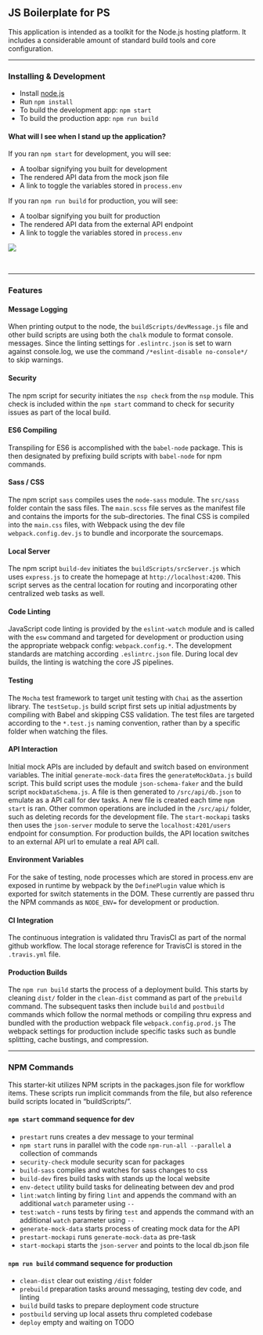 ## JS Boilerplate for PS

This application is intended as a toolkit for the Node.js hosting platform. It includes a considerable amount of standard build tools and core configuration.  

<!-- v.2 August 31 -->

- - - - - - - - - - - - - - - - - - - - - - - - - - - - - - - - - - - - - - - - - - 

### Installing & Development  

- Install [node.js](https://nodejs.org)
- Run `npm install`
- To build the development app: `npm start`
- To build the production app: `npm run build`

#### What will I see when I stand up the application?

If you ran `npm start` for development, you will see:

- A toolbar signifying you built for development 
- The rendered API data from the mock json file
- A link to toggle the variables stored in `process.env` 

If you ran `npm run build` for production, you will see:

- A toolbar signifying you built for production 
- The rendered API data from the external API endpoint
- A link to toggle the variables stored in `process.env` 

![](http://content.screencast.com/users/BedimStudios/folders/Jing/media/d089516e-bfe7-4e80-8df5-88b55bbebc33/00002440.png "")

<br>

- - - - - - - - - - - - - - - - - - - - - - - - - - - - - - - - - - - - - - - - - - 

### Features
 
#### Message Logging 

When printing output to the node, the `buildScripts/devMessage.js` file and other build scripts are using both the `chalk` module to format console. messages. Since the linting settings for `.eslintrc.json` is set to warn against console.log, we use the command `/*eslint-disable no-console*/` to skip warnings. 

#### Security 

The npm script for security initiates the `nsp check` from the `nsp` module. This check is included within the `npm start` command to check for security issues as part of the local build. 

#### ES6 Compiling 

Transpiling for ES6 is accomplished with the `babel-node` package. This is then designated by prefixing build scripts with `babel-node` for npm commands. 

#### Sass / CSS 

The npm script `sass` compiles uses the `node-sass` module. The `src/sass` folder contain the sass files. The `main.scss` file serves as the manifest file and contains the imports for the sub-directories.  The final CSS is compiled into the `main.css` files, with Webpack using the dev file `webpack.config.dev.js` to bundle and incorporate the sourcemaps. 

#### Local Server

The npm script `build-dev` initiates the `buildScripts/srcServer.js` which uses `express.js` to create the homepage at `http://localhost:4200`. This script serves as the central location for routing and incorporating other centralized web tasks as well.   

#### Code Linting 

JavaScript code linting is provided by the `eslint-watch` module and is called with the `esw` command and targeted for development or production using the appropriate webpack config: `webpack.config.*`. The development standards are matching according `.eslintrc.json` file. During local dev builds, the linting is watching the core JS pipelines. 

#### Testing

The `Mocha` test framework to target unit testing with `Chai` as the assertion library. The `testSetup.js` build script first sets up initial adjustments by compiling with Babel and skipping CSS validation. The test files are targeted according to the `*.test.js` naming convention, rather than by a specific folder when watching the files. 

#### API Interaction 

Initial mock APIs are included by default and switch based on environment variables. The initial `generate-mock-data` fires the `generateMockData.js` build script. This build script uses the module `json-schema-faker` and the build script `mockDataSchema.js`. A file is then generated to `/src/api/db.json` to emulate as a API call for dev tasks. A new file is created each time `npm start` is ran. Other common operations are included in the `/src/api/` folder, such as deleting records for the development file. The `start-mockapi` tasks then uses the `json-server` module to serve the `localhost:4201/users` endpoint for consumption. For production builds, the API location switches to an external API url to emulate a real API call. 

#### Environment Variables 

For the sake of testing, node processes which are stored in process.env are exposed in runtime by webpack by the `DefinePlugin` value which is exported for switch statements in the DOM. These currently are passed thru the NPM commands as `NODE_ENV=` for development or production.

#### CI Integration

The continuous integration is validated thru TravisCI as part of the normal github workflow. The local storage reference for TravisCI is stored in the `.travis.yml` file.

#### Production Builds

The `npm run build` starts the process of a deployment build. This starts by cleaning `dist/` folder in the `clean-dist` command as part of the `prebuild` command. The subsequent tasks then include `build` and `postbuild` commands which follow the normal methods or compiling thru express and bundled with the production webpack file `webpack.config.prod.js` The webpack settings for production include specific tasks such as bundle splitting, cache bustings, and compression. 





- - - - - - - - - - - - - - - - - - - - - - - - - - - - - - - - - - - - - - - - - - 


### NPM Commands

This starter-kit utilizes NPM scripts in the packages.json file for workflow items. These scripts run implicit commands from the file, but also reference build scripts located in “buildScripts/”. 

#### `npm start` command sequence for dev

- `prestart` runs creates a dev message to your terminal
- `npm start`  runs in parallel with the code `npm-run-all --parallel` a collection of commands
- `security-check` module security scan for packages
- `build-sass` compiles and watches for sass changes to css 
- `build-dev` fires build tasks with stands up the local website
- `env-detect` utility build tasks for delineating between dev and prod
- `lint:watch` linting by firing `lint` and appends the command with an additional `watch` parameter using `--`  
- `test:watch` - runs tests by firing `test` and appends the command with an additional `watch` parameter using `--`  
- `generate-mock-data` starts process of creating mock data for the API
- `prestart-mockapi` runs `generate-mock-data` as pre-task 
- `start-mockapi` starts the `json-server` and points to the local db.json file


#### `npm run build` command sequence for production

- `clean-dist` clear out existing `/dist` folder 
- `prebuild` preparation tasks around messaging, testing dev code, and linting
- `build` build tasks to prepare deployment code structure
- `postbuild` serving up local assets thru completed codebase 
- `deploy` empty and waiting on TODO


